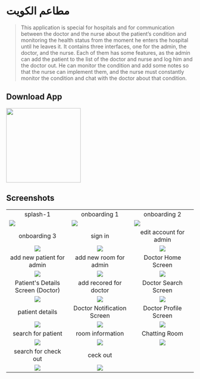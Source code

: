 # مطاعم الكويت


>This application is special for hospitals and for communication between the doctor and the nurse about the patient’s condition and monitoring the health status from the moment he enters the hospital until he leaves it. It contains three interfaces, one for the admin, the doctor, and the nurse. Each of them has some features, as the admin can add the patient to the list of the doctor and nurse and log him and the doctor out.  He can monitor the condition and add some notes so that the nurse can implement them, and the nurse must constantly monitor the condition and chat with the doctor about that condition.

## Download App
<a href="https://github.com/Ahmedshiref72/Tele-Doctor/releases/download/v1/tele.doctor.apk"><img src="https://playerzon.com/asset/download.png" width="200"></img></a>

## Screenshots
<table width="100%">
  <tr>
    <td width="33.3%" align="center">
splash-1   
    </td>
        <td width="33.3%" align="center">
       onboarding  1
    </td>
    <td width="33.3%" align="center">
     onboarding  2
    </td>

  </tr>
  <tr>
  <td width="33.3%"><img src="https://github.com/Ahmedshiref72/Tele-Doctor/assets/103084673/52ba7f5c-77e3-440e-9cf2-24f3c6c15e33"/></td>
     <td width="33.3%"><img src="https://github.com/Ahmedshiref72/Tele-Doctor/assets/103084673/a3b47b72-b00a-4b96-b3e6-558f7b7ee4b8"/></td>
  <td width="33.3%"><img src="https://github.com/Ahmedshiref72/Tele-Doctor/assets/103084673/27e6d092-9976-4a18-bb8f-619367dd4d73"/></td>
 
  </tr>
  <tr>
    <td width="33.3%" align="center">
       onboarding 3
    </td>
        <td width="33.3%" align="center">
     sign in
    </td>
        <td width="33.3%" align="center">
      edit account for admin
    </td>
  </tr>
  <tr>
  <td width="33.3%" align="center"><img src="https://github.com/Ahmedshiref72/Tele-Doctor/assets/103084673/7160ea94-b53d-4382-beb6-083c828bfab1"/></td>
  <td width="33.3%" align="center"><img src="https://github.com/Ahmedshiref72/Tele-Doctor/assets/103084673/a80efaf2-a0e3-4852-991a-00125c9ea03b"/></td>
  <td width="33.3%" align="center"><img src="https://github.com/Ahmedshiref72/Tele-Doctor/assets/103084673/a88cc347-4585-43be-aa38-1a355f62a4c5"/></td>
  </tr>
   <tr>
    <td width="33.3%" align="center">
       add new patient for admin
    </td>
        <td width="33.3%" align="center">
      add new room for admin
    </td>
        <td width="33.3%" align="center">
    Doctor Home Screen
    </td>
  </tr>
  <tr>
  <td width="33.3%" align="center"><img src="https://github.com/Ahmedshiref72/Tele-Doctor/assets/103084673/c6c801bb-4bd0-477a-bac8-bdc35a371039"/></td>
  <td width="33.3%" align="center"><img src="https://github.com/Ahmedshiref72/Tele-Doctor/assets/103084673/f28a0f12-ec55-40a7-b2ed-78048afb2539"/></td>
  <td width="33.3%" align="center"><img src="https://github.com/Ahmedshiref72/Tele-Doctor/assets/103084673/68399f9c-39e5-40d2-8349-0c616cd2d10e"/></td>
  </tr>
    <tr>
    <td width="33.3%" align="center">
         Patient's Details Screen (Doctor)
    </td>
        <td width="33.3%" align="center">
     add recored for doctor
    </td>
        <td width="33.3%" align="center">
      Doctor Search Screen
    </td>
  </tr>
  <tr>
  <td width="33.3%" align="center"><img src="https://github.com/Ahmedshiref72/Tele-Doctor/assets/103084673/78e5c9e4-fadb-42dc-a951-78742ffad59f"/></td>
  <td width="33.3%" align="center"><img src="https://github.com/Ahmedshiref72/Tele-Doctor/assets/103084673/679172d9-0511-4b8e-8d5b-b89d1983d607"/></td>
  <td width="100%" align="center"><img src="https://github.com/Ahmedshiref72/Tele-Doctor/assets/103084673/22b46a4b-59f4-4eac-9da4-ab8e74255a18"/></td>
     </tr>
    <tr>
    <td width="33.3%" align="center">
           patient details
    </td>
        <td width="33.3%" align="center">
      Doctor Notification Screen
    </td>
        <td width="33.3%" align="center">
      Doctor Profile Screen
    </td>
  </tr>
  <tr>
  <td width="33.3%" align="center"><img src="https://github.com/Ahmedshiref72/Tele-Doctor/assets/103084673/15b94b6c-fbd6-4c6c-a984-da528b485c24"/></td>
  <td width="33.3%" align="center"><img src="https://github.com/Ahmedshiref72/Tele-Doctor/assets/103084673/79854dc2-a4a0-4e54-afb1-498be70e5cb9"/></td>
  <td width="33.3%" align="center"><img src="https://github.com/Ahmedshiref72/Tele-Doctor/assets/103084673/099e7bd9-f995-4fd6-a81f-aa7e6ceb1092"/></td>
    <tr>
    <td width="33.3%" align="center">
       search for patient   
    </td>
        <td width="33.3%" align="center">
     room information
    </td>
        <td width="33.3%" align="center">
      Chatting Room
    </td>
  </tr>
  <tr>
  <td width="33.3%" align="center"><img src="https://github.com/Ahmedshiref72/Tele-Doctor/assets/103084673/59d71a20-c97a-43f0-a888-31fba9a0b94a"/></td>
  <td width="33.3%" align="center"><img src="https://github.com/Ahmedshiref72/Tele-Doctor/assets/103084673/fbbef921-5211-4952-8424-567b607ddbd8"/></td>
  <td width="33.3%" align="center"><img src="https://github.com/Ahmedshiref72/Tele-Doctor/assets/103084673/212d58aa-6027-414a-8d6c-41491da14d62"/></td>
         </tr>
         </tr>
    <tr>
    <td width="33.3%" align="center">
         search for check out
    </td>
        <td width="33.3%" align="center">
      ceck out 
    </td>
  </tr>
  <tr>
  <td width="33.3%" align="center"><img src="https://github.com/Ahmedshiref72/Tele-Doctor/assets/103084673/425281e6-d9b3-4c5b-b917-b701ed18caf6"/></td>
  <td width="33.3%" align="center"><img src="https://github.com/Ahmedshiref72/Tele-Doctor/assets/103084673/5638bab3-7328-43b7-a7f9-0e4fa61d4219"/></td>
 
  </tr>
 
  
</table>




 

